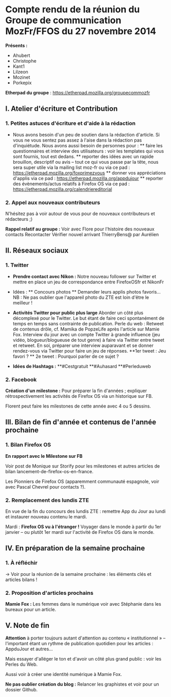  # Compte rendu de la réunion du Groupe de communication MozFr/FFOS du 27 novembre 2014

__Présents :__
* Ahubert
* Christophe
* Kant1
* Lilzeon
* Mozinet
* Porkepix

__Etherpad du groupe__ : https://etherpad.mozilla.org/groupecommozfr



## I. Atelier d'écriture et Contribution
### 1. Petites astuces d'écriture et d'aide à la rédaction
* Nous avons besoin d'un peu de soutien dans la rédaction d'article. Si vous ne vous sentez pas assez à l'aise dans la rédaction pas d'inquiétude. Nous avons aussi besoin de personnes pour :
** faire les questionnaires et interview des utilisateurs : voir les templates qui vous sont fournis, tout est dedans.
** reporter des idées avec un rapide brouillon, descriptif ou avis – tout ce qui vous passe par la tête, nous sera super utile via la mailing list moz-fr ou via ce pad : https://etherpad.mozilla.org/foxprimezvous
** donner vos appréciations d'applis via ce pad : https://etherpad.mozilla.org/appdujour
** reporter des évènements/actus relatifs à Firefox OS via ce pad : https://etherpad.mozilla.org/calendriereditorial


### 2. Appel aux nouveaux contributeurs
N'hésitez pas à voir autour de vous pour de nouveaux contributeurs et rédacteurs ;)

__Rappel relatif au groupe :__ Voir avec Flore pour l'histoire des nouveaux contacts
Recontacter Vérifier nouvel arrivant ThierryBens@ par Aurélien



## II. Réseaux sociaux

### 1. Twitter
* __Prendre contact avec Nikon :__ Notre nouveau follower sur Twitter et mettre en place un jeu de correspondance entre FirefoxOSfr et NikonFr

* Idées :
** Concours photos
** Demander leurs applis photos favoris…NB : Ne pas oublier que l'appareil photo du ZTE est loin d'être le meilleur !

* __Activités Twitter pour public plus large__
Aborder un côté plus décomplexé pour le Twitter. Le but étant de faire ceci spontanément de temps en temps sans contrainte de publication.
Perle du web : Retweet de contenus drôle, cf. Mamika de PopzeLife après l'article sur Mamie Fox.
Interview du jour avec un compte Twitter à grande influence (jeu vidéo, blogueur/blogueuse de tout genre) à faire via Twitter entre tweet et retweet. En soi, préparer une interview auparavant et se donner rendez-vous via Twitter pour faire un jeu de réponses.
**1er tweet : Jeu favori ?
** 2e tweet : Pourquoi parler de ce sujet ?

* __Idées de Hashtags :__
**<nowiki>#</nowiki>Cestgratuit
**<nowiki>#</nowiki>Auhasard
**<nowiki>#</nowiki>Perleduweb

### 2. Facebook
__Création d'un milestone :__ Pour préparer la fin d'années ; expliquer rétrospectivement les activités de Firefox OS via un historique sur FB.

Florent peut faire les milestones de cette année avec 4 ou 5 dessins.

## III. Bilan de fin d'année et contenus de l'année prochaine
### 1. Bilan Firefox OS
__En rapport avec le Milestone sur FB__

Voir post de Monique sur Storify pour les milestones et autres articles de bilan lancement-de-firefox-os-en-france.

Les Pionniers de Firefox OS (apparemment communauté espagnole, voir avec Pascal Chevrel pour contacts ?).

### 2. Remplacement des lundis ZTE
En vue de la fin du concours des lundis ZTE : remettre App du Jour au lundi et instaurer nouveau contenu le mardi.

Mardi : __Firefox OS vu à l'étranger !__ Voyager dans le monde à partir du 1er janvier – ou plutôt 1er mardi sur l'activité de Firefox OS dans le monde.

## IV. En préparation de la semaine prochaine
### 1. À réfléchir
→ Voir pour la réunion de la semaine prochaine : les éléments clés et articles bilans !

### 2. Proposition d'articles prochains

__Mamie Fox :__ Les femmes dans le numérique voir avec Stéphanie dans les bureaux pour un article.

## V. Note de fin
__Attention__ à porter toujours autant d'attention au contenu « institutionnel » – l'important étant un rythme de publication quotidien pour les articles : AppduJour et autres…

Mais essayer d'alléger le ton et d'avoir un côté plus grand public : voir les Perles du Web.

Aussi voir à créer une identité numérique à Mamie Fox. 

__Ne pas oublier création du blog :__ Relancer les graphistes et voir pour un dossier Github.
